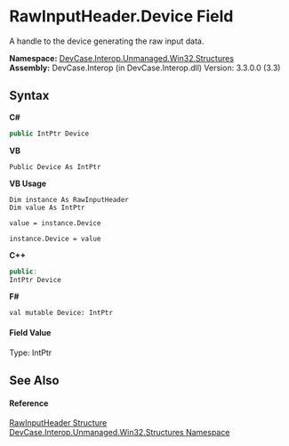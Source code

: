 # RawInputHeader.Device Field
 

A handle to the device generating the raw input data.

**Namespace:**&nbsp;<a href="N_DevCase_Interop_Unmanaged_Win32_Structures">DevCase.Interop.Unmanaged.Win32.Structures</a><br />**Assembly:**&nbsp;DevCase.Interop (in DevCase.Interop.dll) Version: 3.3.0.0 (3.3)

## Syntax

**C#**<br />
``` C#
public IntPtr Device
```

**VB**<br />
``` VB
Public Device As IntPtr
```

**VB Usage**<br />
``` VB Usage
Dim instance As RawInputHeader
Dim value As IntPtr

value = instance.Device

instance.Device = value
```

**C++**<br />
``` C++
public:
IntPtr Device
```

**F#**<br />
``` F#
val mutable Device: IntPtr
```


#### Field Value
Type: IntPtr

## See Also


#### Reference
<a href="T_DevCase_Interop_Unmanaged_Win32_Structures_RawInputHeader">RawInputHeader Structure</a><br /><a href="N_DevCase_Interop_Unmanaged_Win32_Structures">DevCase.Interop.Unmanaged.Win32.Structures Namespace</a><br />